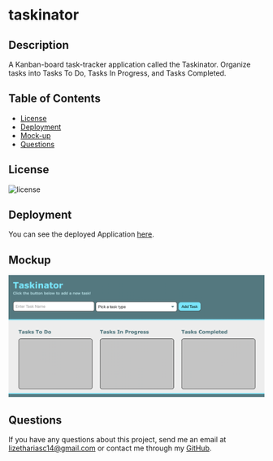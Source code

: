 # taskinator

## Description
A Kanban-board task-tracker application called the Taskinator. Organize tasks into Tasks To Do, Tasks In Progress, and Tasks Completed.

  ## Table of Contents
* [License](#license)
* [Deployment](#deployment)
* [Mock-up](#mockup)
* [Questions](#questions)

## License
![license](https://img.shields.io/badge/license-MIT-brightgreen)

## Deployment
You can see the deployed Application [here](https://lizariasc.github.io/taskinator/).

## Mockup
![Mockup](mockup.png)

## Questions
If you have any questions about this project, send me an email at lizethariasc14@gmail.com or contact me through my [GitHub](https://github.com/lizariasc).